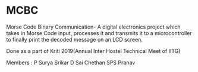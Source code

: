 # MCBC
Morse Code Binary Communication- A digital electronics project which takes in Morse Code input, processes it and transmits it to a microcontroller to finally print the decoded message on an LCD screen.


Done as a part of Kriti 2019(Annual Inter Hostel Technical Meet of IITG)

Members :
P Surya Srikar
D Sai Chethan
SPS Pranav

